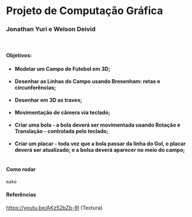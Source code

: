 <h1>Projeto de Computação Gráfica</h1>

<h3>Jonathan Yuri e Welson Deivid</h3>
<br>
<h4><b>Objetivos:</b><h4>
<ul>
    <li> Modelar um Campo de Futebol em 3D;</li><br>
    <li> Desenhar as Linhas do Campo usando Bresenham: retas e circunferências;</li><br>
    <li> Desenhar em 3D as traves;</li><br>
    <li> Movimentação de câmera via teclado;</li><br>
    <li> Criar uma bola - a bola deverá ser movimentada usando Rotação e Translação - controlada pelo teclado;</li><br>
    <li> Criar um placar - toda vez que a bola passar da linha do Gol, o placar deverá ser atualizado; e a bolsa deverá aparecer no meio do campo;</li><br>
</ul>

<h4>Como rodar</h4>

```
make
```
<h4>Referências</h4>

https://youtu.be/AKz52bZb-9I (Textura)
